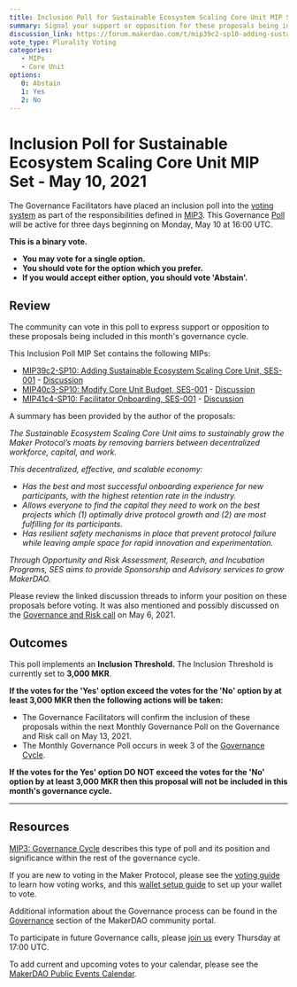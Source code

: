 ```yaml
---
title: Inclusion Poll for Sustainable Ecosystem Scaling Core Unit MIP Set - May 10, 2021
summary: Signal your support or opposition for these proposals being included in this month's governance cycle. 
discussion_link: https://forum.makerdao.com/t/mip39c2-sp10-adding-sustainable-ecosystem-scaling-core-unit/7368/11
vote_type: Plurality Voting
categories:
   - MIPs
   - Core Unit
options:
   0: Abstain
   1: Yes
   2: No
---
```

# Inclusion Poll for Sustainable Ecosystem Scaling Core Unit MIP Set - May 10, 2021

The Governance Facilitators have placed an inclusion poll into the [voting system](https://vote.makerdao.com/polling) as part of the responsibilities defined in [MIP3](https://mips.makerdao.com/mips/details/MIP3). This Governance [Poll](https://community-development.makerdao.com/en/learn/governance/on-chain-gov) will be active for three days beginning on Monday, May 10 at 16:00 UTC.

**This is a binary vote.** 
- **You may vote for a single option.** 
- **You should vote for the option which you prefer.**
- **If you would accept either option, you should vote 'Abstain'.**

## Review

The community can vote in this poll to express support or opposition to these proposals being included in this month's governance cycle.

This Inclusion Poll MIP Set contains the following MIPs:

* [MIP39c2-SP10: Adding Sustainable Ecosystem Scaling Core Unit, SES-001](https://mips.makerdao.com/mips/details/MIP39c2SP10) - [Discussion](https://forum.makerdao.com/t/mip39c2-sp10-adding-sustainable-ecosystem-scaling-core-unit/7368)
* [MIP40c3-SP10: Modify Core Unit Budget, SES-001](https://mips.makerdao.com/mips/details/MIP40c2SP10) - [Discussion](https://forum.makerdao.com/t/mip40c3-sp10-modify-core-unit-budget-ses-001/7369)
* [MIP41c4-SP10: Facilitator Onboarding, SES-001](https://mips.makerdao.com/mips/details/MIP41c4SP10) - [Discussion](https://forum.makerdao.com/t/mip41c4-sp10-facilitator-onboarding-sustainable-ecosystem-scaling-core-unit/7370)

A summary has been provided by the author of the proposals:

*The Sustainable Ecosystem Scaling Core Unit aims to sustainably grow the Maker Protocol’s moats by removing barriers between decentralized workforce, capital, and work.*

*This decentralized, effective, and scalable economy:*
* *Has the best and most successful onboarding experience for new participants, with the highest retention rate in the industry.*
* *Allows everyone to find the capital they need to work on the best projects which (1) optimally drive protocol growth and (2) are most fulfilling for its participants.*
* *Has resilient safety mechanisms in place that prevent protocol failure while leaving ample space for rapid innovation and experimentation.*

*Through Opportunity and Risk Assessment, Research, and Incubation Programs, SES aims to provide Sponsorship and Advisory services to grow MakerDAO.*

Please review the linked discussion threads to inform your position on these proposals before voting. It was also mentioned and possibly discussed on the [Governance and Risk call](https://forum.makerdao.com/t/agenda-discussion-scientific-governance-and-risk-140-thursday-may-6-17-00-utc/7792) on May 6, 2021.

## Outcomes

This poll implements an **Inclusion Threshold.** The Inclusion Threshold is currently set to **3,000 MKR**.

**If the votes for the 'Yes' option exceed the votes for the 'No' option by at least 3,000 MKR then the following actions will be taken:**
* The Governance Facilitators will confirm the inclusion of these proposals within the next Monthly Governance Poll on the Governance and Risk call on May 13, 2021. 
* The Monthly Governance Poll occurs in week 3 of the [Governance Cycle](https://mips.makerdao.com/mips/details/MIP3#week-by-week-breakdown-of-the-monthly-governance-cycle).

**If the votes for the Yes' option DO NOT exceed the votes for the 'No' option by at least 3,000 MKR then this proposal will not be included in this month's governance cycle.**

---

## Resources

[MIP3: Governance Cycle](https://mips.makerdao.com/mips/details/MIP3) describes this type of poll and its position and significance within the rest of the governance cycle.

If you are new to voting in the Maker Protocol, please see the [voting guide](https://community-development.makerdao.com/en/learn/governance/how-voting-works/) to learn how voting works, and this [wallet setup guide](https://community-development.makerdao.com/en/learn/governance/voting-setup/) to set up your wallet to vote.

Additional information about the Governance process can be found in the [Governance](https://community-development.makerdao.com/en/learn/governance) section of the MakerDAO community portal.

To participate in future Governance calls, please [join us](https://github.com/makerdao/community/tree/master/governance/governance-and-risk-meetings) every Thursday at 17:00 UTC.

To add current and upcoming votes to your calendar, please see the [MakerDAO Public Events Calendar](https://calendar.google.com/calendar/embed?src=makerdao.com_3efhm2ghipksegl009ktniomdk%40group.calendar.google.com&ctz=UTC&mode=week&showCalendars=0&showPrint=0).
